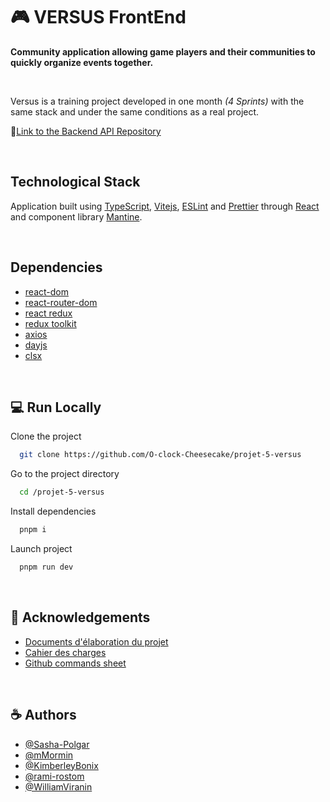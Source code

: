 # 🎮 VERSUS FrontEnd
**Community application allowing game players and their communities to quickly organize events together.**

<br />

Versus is a training project developed in one month *(4 Sprints)* with the same stack and under the same conditions as a real project.

:satellite:[Link to the Backend API Repository](https://github.com/O-clock-Cheesecake/projet-5-versus-back)

<br />

## Technological Stack
Application built using [TypeScript](https://www.typescriptlang.org/), [Vitejs](https://vitejs.dev/), [ESLint](https://eslint.org/) and [Prettier](https://prettier.io/) through [React](https://fr.legacy.reactjs.org/) and component library [Mantine](https://mantine.dev/).

<br />

## Dependencies
- [react-dom](https://www.npmjs.com/package/react-dom)
- [react-router-dom](https://www.npmjs.com/package/react-router-dom)
- [react redux](https://www.npmjs.com/package/react-redux)
- [redux toolkit](https://www.npmjs.com/package/@reduxjs/toolkit)
- [axios](https://www.npmjs.com/package/axios)
- [dayjs](https://www.npmjs.com/package/dayjs)
- [clsx](https://www.npmjs.com/package/clsx)

<br />

## :computer: Run Locally

Clone the project

```bash
  git clone https://github.com/O-clock-Cheesecake/projet-5-versus
```

Go to the project directory 

```bash
  cd /projet-5-versus
```

Install dependencies

```bash
  pnpm i
```

Launch project

```bash
  pnpm run dev
```

<br />

## :notebook_with_decorative_cover: Acknowledgements

 - [Documents d'élaboration du projet](https://github.com/O-clock-Cheesecake/projet-5-versus/wiki)
 - [Cahier des charges](https://docs.google.com/document/d/1bTD5kVhkD7utuCIPbLkuoNbhCruBuwi9tcCYeXgs8Hc/edit#heading=h.k2mrd19y696k)
 - [Github commands sheet](https://gist.github.com/mMormin/3ea1e1aad737d73d793e1654923a6e01)

<br />

## :coffee: Authors

- [@Sasha-Polgar](https://github.com/Sasha-Polgar)
- [@mMormin](https://github.com/mMormin)
- [@KimberleyBonix](https://github.com/KimberleyBonix)
- [@rami-rostom](https://github.com/rami-rostom)
- [@WilliamViranin](https://github.com/WilliamViranin)
